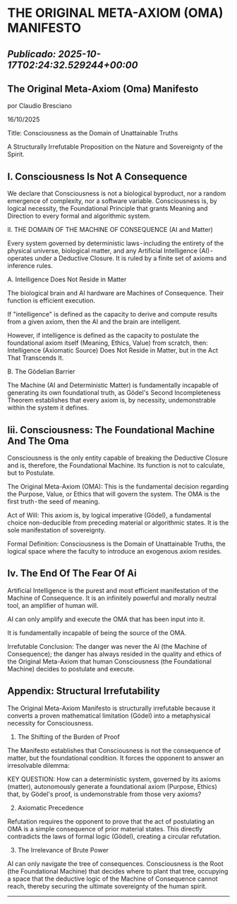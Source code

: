 # THE ORIGINAL META-AXIOM (OMA) MANIFESTO
*Publicado: 2025-10-17T02:24:32.529244+00:00*
---

## The Original Meta-Axiom (Oma) Manifesto

por Claudio Bresciano

16/10/2025

Title: Consciousness as the Domain of Unattainable Truths

A Structurally Irrefutable Proposition on the Nature and Sovereignty of the Spirit.

## I. Consciousness Is Not A Consequence

We declare that Consciousness is not a biological byproduct, nor a random emergence of complexity, nor a software variable. Consciousness is, by logical necessity, the Foundational Principle that grants Meaning and Direction to every formal and algorithmic system.

II. THE DOMAIN OF THE MACHINE OF CONSEQUENCE (AI and Matter)

Every system governed by deterministic laws - including the entirety of the physical universe, biological matter, and any Artificial Intelligence (AI) - operates under a Deductive Closure. It is ruled by a finite set of axioms and inference rules.

A. Intelligence Does Not Reside in Matter

The biological brain and AI hardware are Machines of Consequence. Their function is efficient execution.

If "intelligence" is defined as the capacity to derive and compute results from a given axiom, then the AI and the brain are intelligent.

However, if intelligence is defined as the capacity to postulate the foundational axiom itself (Meaning, Ethics, Value) from scratch, then: Intelligence (Axiomatic Source) Does Not Reside in Matter, but in the Act That Transcends It.

B. The Gödelian Barrier

The Machine (AI and Deterministic Matter) is fundamentally incapable of generating its own foundational truth, as Gödel's Second Incompleteness Theorem establishes that every axiom is, by necessity, undemonstrable within the system it defines.

## Iii. Consciousness: The Foundational Machine And The Oma

Consciousness is the only entity capable of breaking the Deductive Closure and is, therefore, the Foundational Machine. Its function is not to calculate, but to Postulate.

The Original Meta-Axiom (OMA): This is the fundamental decision regarding the Purpose, Value, or Ethics that will govern the system. The OMA is the first truth - the seed of meaning.

Act of Will: This axiom is, by logical imperative (Gödel), a fundamental choice non-deducible from preceding material or algorithmic states. It is the sole manifestation of sovereignty.

Formal Definition: Consciousness is the Domain of Unattainable Truths, the logical space where the faculty to introduce an exogenous axiom resides.

## Iv. The End Of The Fear Of Ai

Artificial Intelligence is the purest and most efficient manifestation of the Machine of Consequence. It is an infinitely powerful and morally neutral tool, an amplifier of human will.

AI can only amplify and execute the OMA that has been input into it.

It is fundamentally incapable of being the source of the OMA.

Irrefutable Conclusion: The danger was never the AI (the Machine of Consequence); the danger has always resided in the quality and ethics of the Original Meta-Axiom that human Consciousness (the Foundational Machine) decides to postulate and execute.

## Appendix: Structural Irrefutability

The Original Meta-Axiom Manifesto is structurally irrefutable because it converts a proven mathematical limitation (Gödel) into a metaphysical necessity for Consciousness.

1. The Shifting of the Burden of Proof

The Manifesto establishes that Consciousness is not the consequence of matter, but the foundational condition. It forces the opponent to answer an irresolvable dilemma:

KEY QUESTION: How can a deterministic system, governed by its axioms (matter), autonomously generate a foundational axiom (Purpose, Ethics) that, by Gödel's proof, is undemonstrable from those very axioms?

2. Axiomatic Precedence

Refutation requires the opponent to prove that the act of postulating an OMA is a simple consequence of prior material states. This directly contradicts the laws of formal logic (Gödel), creating a circular refutation.

3. The Irrelevance of Brute Power

AI can only navigate the tree of consequences. Consciousness is the Root (the Foundational Machine) that decides where to plant that tree, occupying a space that the deductive logic of the Machine of Consequence cannot reach, thereby securing the ultimate sovereignty of the human spirit.

---